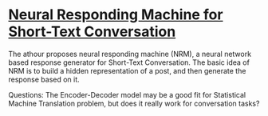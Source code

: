 # [Neural Responding Machine for Short-Text Conversation](https://arxiv.org/pdf/1503.02364v2.pdf)

The athour proposes neural responding machine (NRM), 
a neural network based response generator for Short-Text Conversation. 
The basic idea of NRM is to build a hidden representation of a post, 
and then generate the response based on it. 

Questions: The Encoder-Decoder model may be a good fit for Statistical Machine Translation problem, 
but does it really work for conversation tasks? 


